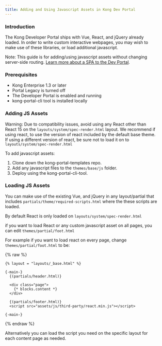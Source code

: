 ```yaml
---
title: Adding and Using Javascript Assets in Kong Dev Portal
---
```


### Introduction

The Kong Developer Portal ships with Vue, React, and jQuery already loaded. In order to write custom interactive webpages, you may wish to make use of these libraries, or load additional javascript.

Note: This guide is for adding/using javascript assets without changing server-side routing. [Learn more about a SPA to the Dev Portal](/enterprise/{{page.kong_version}}/developer-portal/theme-customization/single-page-app).

### Prerequisites

* Kong Enterprise 1.3 or later
* Portal Legacy is turned off
* The Developer Portal is enabled and running
* kong-portal-cli tool is installed locally


### Adding JS Assets
Warning: Due to compatibility issues, avoid using any React other than React 15 on the `layouts/system/spec-render.html` layout. We recommend if using react, to use the version of react included by the default base theme. If using a different version of react, be sure not to load it on to `layouts/system/spec-render.html`

To add javascript assets:
1. Clone down the kong-portal-templates repo.
2. Add any javascript files to the `themes/base/js` folder.
3. Deploy using the kong-portal-cli-tool.


### Loading JS Assets

You can make use of the existing Vue, and jQuery in any layout/partial that includes `partials/theme/required-scripts.html` where the these scripts are loaded.

By default React is only loaded on `layouts/system/spec-render.html`

if you want to load React or any custom javascript asset on all pages, you can edit `themes/partial/foot.html`

For example if you want to load react on every page, change `themes/partial/foot.html` to be:

{% raw %}
```
{% layout = "layouts/_base.html" %}

{-main-}
  {(partials/header.html)}

  <div class="page">
    {* blocks.content *}
  </div>

  {(partials/footer.html)}
  <script src="assets/js/third-party/react.min.js"></script>

{-main-}
```
{% endraw %}

Alternatively you can load the script you need on the specific layout for each content page as needed.